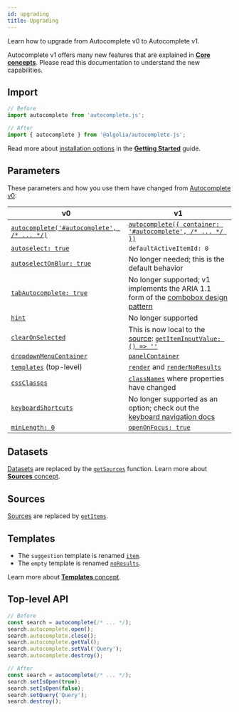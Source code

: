 ```yaml
---
id: upgrading
title: Upgrading
---
```


Learn how to upgrade from Autocomplete v0 to Autocomplete v1.

Autocomplete v1 offers many new features that are explained in [**Core concepts**](basic-options). Please read this documentation to understand the new capabilities.

## Import

```js
// Before
import autocomplete from 'autocomplete.js';

// After
import { autocomplete } from '@algolia/autocomplete-js';
```

Read more about [installation options](getting-started#installation) in the [**Getting Started**](getting-started) guide.

## Parameters

These parameters and how you use them have changed from [Autocomplete v0](https://github.com/algolia/autocomplete.js/blob/45fa32d008620cf52bf4a90530be338543dfba7f/README.md#global-options):

| v0 | v1 |
| --- | --- |
| [`autocomplete('#autocomplete', /* ... */)`](https://github.com/algolia/autocomplete.js/blob/45fa32d008620cf52bf4a90530be338543dfba7f/README.md#global-options) | [`autocomplete({ container: '#autocomplete', /* ... */ })`](autocomplete-js/#container) |
| [`autoselect: true`](https://github.com/algolia/autocomplete.js/blob/45fa32d008620cf52bf4a90530be338543dfba7f/README.md#global-options) | `defaultActiveItemId: 0` |
| [`autoselectOnBlur: true`](https://github.com/algolia/autocomplete.js/blob/45fa32d008620cf52bf4a90530be338543dfba7f/README.md#global-options) | No longer needed; this is the default behavior |
| [`tabAutocomplete: true`](https://github.com/algolia/autocomplete.js/blob/45fa32d008620cf52bf4a90530be338543dfba7f/README.md#global-options) | No longer supported; v1 implements the ARIA 1.1 form of the [combobox design pattern](https://www.w3.org/TR/wai-aria-practices/#combobox) |
| [`hint`](https://github.com/algolia/autocomplete.js/blob/45fa32d008620cf52bf4a90530be338543dfba7f/README.md#global-options) | No longer supported |
| [`clearOnSelected`](https://github.com/algolia/autocomplete.js/blob/45fa32d008620cf52bf4a90530be338543dfba7f/README.md#global-options) | This is now local to the [source](sources): [`getItemInputValue: () => ''`](sources/#getiteminputvalue) |
| [`dropdownMenuContainer`](https://github.com/algolia/autocomplete.js/blob/45fa32d008620cf52bf4a90530be338543dfba7f/README.md#global-options) | [`panelContainer`](autocomplete-js/#panelcontainer) |
| [`templates`](https://github.com/algolia/autocomplete.js/blob/45fa32d008620cf52bf4a90530be338543dfba7f/README.md#global-options) (top-level) | [`render`](autocomplete-js/#render) and [`renderNoResults`](autocomplete-js/#rendernoresults) |
| [`cssClasses`](https://github.com/algolia/autocomplete.js/blob/45fa32d008620cf52bf4a90530be338543dfba7f/README.md#global-options) | [`classNames`](autocomplete-js/#classnames) where properties have changed |
| [`keyboardShortcuts`](https://github.com/algolia/autocomplete.js/blob/45fa32d008620cf52bf4a90530be338543dfba7f/README.md#global-options) | No longer supported as an option; check out the [keyboard navigation docs](keyboard-navigation) |
| [`minLength: 0`](https://github.com/algolia/autocomplete.js/blob/45fa32d008620cf52bf4a90530be338543dfba7f/README.md#global-options) | [`openOnFocus: true`](autocomplete-js/#openonfocus) |

## Datasets

[Datasets](https://github.com/algolia/autocomplete.js/blob/45fa32d008620cf52bf4a90530be338543dfba7f/README.md#datasets) are replaced by the [`getSources`](autocomplete-js/#getsources) function. Learn more about [**Sources** concept](sources).

## Sources

[Sources](https://github.com/algolia/autocomplete.js/blob/45fa32d008620cf52bf4a90530be338543dfba7f/README.md#sources) are replaced by [`getItems`](sources#getitems).

## Templates

- The `suggestion` template is renamed [`item`](templates#item).
- The `empty` template is renamed [`noResults`](templates#noresults).

Learn more about [**Templates** concept](templates).

## Top-level API

```js
// Before
const search = autocomplete(/* ... */);
search.autocomplete.open();
search.autocomplete.close();
search.autocomplete.getVal();
search.autocomplete.setVal('Query');
search.autocomplete.destroy();

// After
const search = autocomplete(/* ... */);
search.setIsOpen(true);
search.setIsOpen(false);
search.setQuery('Query');
search.destroy();
```

